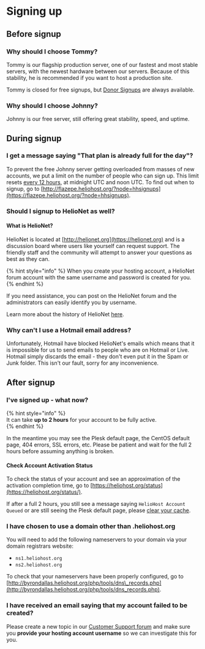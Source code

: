 # Signing up

## Before signup

### Why should I choose Tommy?

Tommy is our flagship production server, one of our fastest and most stable servers, with the newest hardware between our servers. Because of this stability, he is recommended if you want to host a production site.

Tommy is closed for free signups, but [Donor Signups](https://heliohost.org/tommy/) are always available.

### Why should I choose Johnny?

Johnny is our free server, still offering great stability, speed, and uptime. 

## During signup

### I get a message saying "That plan is already full for the day"?

To prevent the free Johnny server getting overloaded from masses of new accounts, we put a limit on the number of people who can sign up. This limit resets [every 12 hours](https://helionet.org/index/topic/59660-midnight-and-noon/), at midnight UTC and noon UTC. To find out when to signup, go to [http://flazepe.heliohost.org/?node=hhsignups](https://flazepe.heliohost.org/?node=hhsignups).

### Should I signup to HelioNet as well?

#### What is HelioNet?

HelioNet is located at [http://helionet.org](https://helionet.org) and is a discussion board where users like yourself can request support. The friendly staff and the community will attempt to answer your questions as best as they can.  

{% hint style="info" %}
When you create your hosting account, a HelioNet forum account with the same username and password is created for you.   
{% endhint %}

If you need assistance, you can post on the HelioNet forum and the administrators can easily identify you by username.

Learn more about the history of HelioNet [here](https://wiki.helionet.org/hosting/helionet).

### Why can't I use a Hotmail email address?

Unfortunately, Hotmail have blocked HelioNet's emails which means that it is impossible for us to send emails to people who are on Hotmail or Live. Hotmail simply discards the email - they don't even put it in the Spam or Junk folder. This isn't our fault, sorry for any inconvenience.

## After signup

### I've signed up - what now?

{% hint style="info" %}  
It can take **up to 2 hours** for your account to be fully active.  
{% endhint %}

In the meantime you may see the Plesk default page, the CentOS default page, 404 errors, SSL errors, etc. Please be patient and wait for the full 2 hours before assuming anything is broken.  

#### Check Account Activation Status
To check the status of your account and see an approximation of the activation completion time, go to [https://heliohost.org/status](https://heliohost.org/status/).  

If after a full 2 hours, you still see a message saying `HelioHost Account Queued` or are still seeing the Plesk default page, please [clear your cache](../misc/clear-your-cache.md).

### I have chosen to use a domain other than .heliohost.org

You will need to add the following nameservers to your domain via your domain registrars website:

* `ns1.heliohost.org`
* `ns2.heliohost.org`

To check that your nameservers have been properly configured, go to [http://byrondallas.heliohost.org/php/tools/dns\_records.php](http://byrondallas.heliohost.org/php/tools/dns_records.php).

### I have received an email saying that my account failed to be created?

Please create a new topic in our [Customer Support forum](https://helionet.org/index/forum/45-customer-service/?do=add) and make sure you **provide your hosting account username** so we can investigate this for you.

